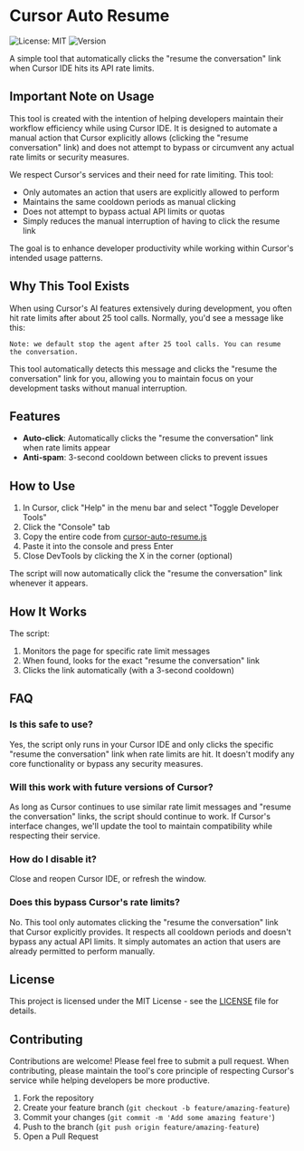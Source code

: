# Cursor Auto Resume

![License: MIT](https://img.shields.io/badge/License-MIT-blue.svg)
![Version](https://img.shields.io/badge/Version-1.0.0-green.svg)

A simple tool that automatically clicks the "resume the conversation" link when Cursor IDE hits its API rate limits.

## Important Note on Usage

This tool is created with the intention of helping developers maintain their workflow efficiency while using Cursor IDE. It is designed to automate a manual action that Cursor explicitly allows (clicking the "resume conversation" link) and does not attempt to bypass or circumvent any actual rate limits or security measures.

We respect Cursor's services and their need for rate limiting. This tool:
- Only automates an action that users are explicitly allowed to perform
- Maintains the same cooldown periods as manual clicking
- Does not attempt to bypass actual API limits or quotas
- Simply reduces the manual interruption of having to click the resume link

The goal is to enhance developer productivity while working within Cursor's intended usage patterns.

## Why This Tool Exists

When using Cursor's AI features extensively during development, you often hit rate limits after about 25 tool calls. Normally, you'd see a message like this:

```
Note: we default stop the agent after 25 tool calls. You can resume the conversation.
```

This tool automatically detects this message and clicks the "resume the conversation" link for you, allowing you to maintain focus on your development tasks without manual interruption.

## Features

- **Auto-click**: Automatically clicks the "resume the conversation" link when rate limits appear
- **Anti-spam**: 3-second cooldown between clicks to prevent issues

## How to Use

1. In Cursor, click "Help" in the menu bar and select "Toggle Developer Tools"
2. Click the "Console" tab
3. Copy the entire code from [cursor-auto-resume.js](cursor-auto-resume.js)
4. Paste it into the console and press Enter
5. Close DevTools by clicking the X in the corner (optional)

The script will now automatically click the "resume the conversation" link whenever it appears.

## How It Works

The script:

1. Monitors the page for specific rate limit messages
2. When found, looks for the exact "resume the conversation" link
3. Clicks the link automatically (with a 3-second cooldown)

## FAQ

### Is this safe to use?
Yes, the script only runs in your Cursor IDE and only clicks the specific "resume the conversation" link when rate limits are hit. It doesn't modify any core functionality or bypass any security measures.

### Will this work with future versions of Cursor?
As long as Cursor continues to use similar rate limit messages and "resume the conversation" links, the script should continue to work. If Cursor's interface changes, we'll update the tool to maintain compatibility while respecting their service.

### How do I disable it?
Close and reopen Cursor IDE, or refresh the window.

### Does this bypass Cursor's rate limits?
No. This tool only automates clicking the "resume the conversation" link that Cursor explicitly provides. It respects all cooldown periods and doesn't bypass any actual API limits. It simply automates an action that users are already permitted to perform manually.

## License

This project is licensed under the MIT License - see the [LICENSE](LICENSE) file for details.

## Contributing

Contributions are welcome! Please feel free to submit a pull request. When contributing, please maintain the tool's core principle of respecting Cursor's service while helping developers be more productive.

1. Fork the repository
2. Create your feature branch (`git checkout -b feature/amazing-feature`)
3. Commit your changes (`git commit -m 'Add some amazing feature'`)
4. Push to the branch (`git push origin feature/amazing-feature`)
5. Open a Pull Request 